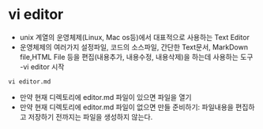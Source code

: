 # vi editor
- unix 계열의 운영체제(Linux, Mac os등)에서 대표적으로 사용하는 Text Editor
- 운영체제의 여러가지 설정파일, 코드의 소스파일, 간단한 Text문서, MarkDown file,HTML File 등을 편집(내용추가, 내용수정, 내용삭제)을 하는데 사용하는 도구
-vi editor 시작
``` basg
vi editor.md
```
- 만약 현재 디렉토리에 editor.md 파일이 있으면 파일을 열기
- 만약 현재 디렉토리에 editor.md 파일이 없으면 만들 준비하기: 파일내용을 편집하고 저장하기 전까지는 파일을 생성하지 않는다.
